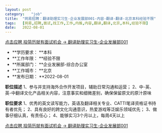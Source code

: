 ```yaml
---
layout:	post
category:	"job"
title:	"网易招聘：翻译助理实习生-企业发展部001-内容-翻译-翻译-北京本科经验不限"
tags:	[网易,招聘,面试,找工作,工作,内推,内容,翻译,翻译,北京,本科,经验不限]
date:	2022-08-01
---
```


[点击应聘 投简历就有面试机会 -> 翻译助理实习生-企业发展部001](http://mobile.bole.netease.com/bole/boleDetail?id=35974&employeeId=346f03c3cda5f04c&key=all)



- **学历要求： **本科
- **工作年限： **经验不限
- **所属部门： **企业发展部-综合办公室
- **工作城市： **北京
- **发布日期： **2022-08-01



**职位描述**
1、参与并支持海外合作开发项目，辅助日常沟通和运营；
2、中-英、英-中翻译文化产品相关内容，注意事实和细微差别，确保保留原文的原汁原味



**职位要求**
1、优秀的英文读写能力，英语及翻译相关专业、CATTI笔译资格证书持有者优先；
2、具有良好的跨文化沟通意识，热爱游戏等泛娱乐领域优先；
3、做事仔细认真，有责任心；
4、能够实习3个月以上，每周4天以上



[点击应聘 投简历就有面试机会 -> 翻译助理实习生-企业发展部001](http://mobile.bole.netease.com/bole/boleDetail?id=35974&employeeId=346f03c3cda5f04c&key=all)